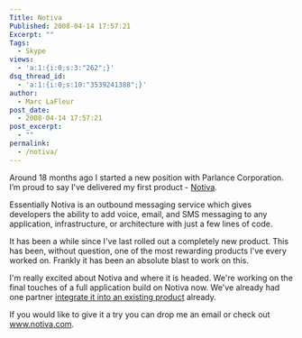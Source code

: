 ```yaml
---
Title: Notiva
Published: 2008-04-14 17:57:21
Excerpt: ""
Tags:
  - Skype
views:
  - 'a:1:{i:0;s:3:"262";}'
dsq_thread_id:
  - 'a:1:{i:0;s:10:"3539241388";}'
author:
  - Marc LaFleur
post_date:
  - 2008-04-14 17:57:21
post_excerpt:
  - ""
permalink:
  - /notiva/
---
```

<p>Around 18 months ago I started a new position with Parlance Corporation. I&#8217;m proud to say I've delivered my first product - <a href="http://www.notiva.com" target="_blank">Notiva</a>.</p>  <p>Essentially Notiva is an outbound messaging service which gives developers the ability to add voice, email, and SMS messaging to any application, infrastructure, or architecture with just a few lines of code.</p>  <p>It has been a while since I've last rolled out a completely new product. This has been, without question, one of the most rewarding products I've every worked on. Frankly it has been an absolute blast to work on this. </p>  <p>I'm really excited about Notiva and where it is headed. We're working on the final touches of a full application build on Notiva now. We've already had one partner <a href="http://www.automation.com/store/p1030details27064.php" target="_blank">integrate it into an existing product</a> already. </p>  <p>If you would like to give it a try you can drop me an email or check out <a href="http://www.notiva.com">www.notiva.com</a>. </p>